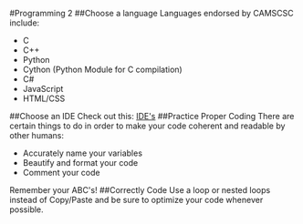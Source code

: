 #Programming 2
##Choose a language
Languages endorsed by CAMSCSC include:
* C
* C++
* Python
* Cython (Python Module for C compilation)
* C#
* JavaScript
* HTML/CSS

##Choose an IDE
Check out this: [IDE's](software/ide/ide.md)
##Practice Proper Coding
There are certain things to do in order to make your code coherent and readable by other humans:
* Accurately name your variables
* Beautify and format your code
* Comment your code

Remember your ABC's!
##Correctly Code
Use a loop or nested loops instead of Copy/Paste and be sure to optimize your code whenever possible.